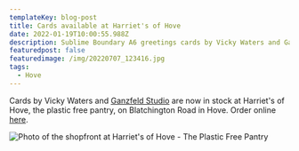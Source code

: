 ```yaml
---
templateKey: blog-post
title: Cards available at Harriet's of Hove
date: 2022-01-19T10:00:55.988Z
description: Sublime Boundary A6 greetings cards by Vicky Waters and Ganzfeld Studio
featuredpost: false
featuredimage: /img/20220707_123416.jpg
tags:
  - Hove
---
```

Cards by Vicky Waters and [Ganzfeld Studio](https://ganzfeld.studio) are now in stock at Harriet's of Hove, the plastic free pantry, on Blatchington Road in Hove. Order online [here](https://www.harrietsofhove.com/?s=sublime+boundary).

![Photo of the shopfront at Harriet's of Hove - The Plastic Free Pantry](/img/20220707_123416.jpg)